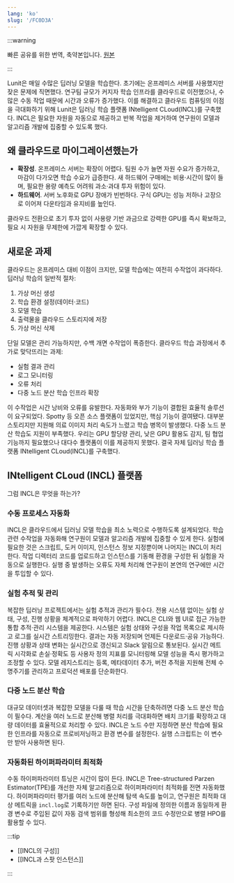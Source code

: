 ```yaml
---
lang: 'ko'
slug: '/FC0D3A'
---
```


:::warning

빠른 공유를 위한 번역, 축약본입니다. [원본](https://medium.com/lunit/intelligent-cloud-part-1-introduction-to-lunits-cloud-deep-learning-platform-for-efficient-94fd2da2a3f2)

:::

Lunit은 매일 수많은 딥러닝 모델을 학습한다. 초기에는 온프레미스 서버를 사용했지만 잦은 문제에 직면했다. 연구팀 규모가 커지자 학습 인프라를 클라우드로 이전했으나, 수많은 수동 작업 때문에 시간과 오류가 증가했다. 이를 해결하고 클라우드 컴퓨팅의 이점을 극대화하기 위해 Lunit은 딥러닝 학습 플랫폼 INtelligent CLoud(INCL)를 구축했다. INCL은 필요한 자원을 자동으로 제공하고 반복 작업을 제거하여 연구원이 모델과 알고리즘 개발에 집중할 수 있도록 했다.

## 왜 클라우드로 마이그레이션했는가

- **확장성**. 온프레미스 서버는 확장이 어렵다. 팀원 수가 늘면 자원 수요가 증가하고, 마감이 다가오면 학습 수요가 급증한다. 새 하드웨어 구매에는 비용·시간이 많이 들며, 필요한 용량 예측도 어려워 과소·과대 투자 위험이 있다.
- **하드웨어**. 서버 노후화로 GPU 장애가 빈번하다. 구식 GPU는 성능 저하나 고장으로 이어져 다운타임과 유지비를 높인다.

클라우드 전환으로 초기 투자 없이 사용량 기반 과금으로 강력한 GPU를 즉시 확보하고, 필요 시 자원을 무제한에 가깝게 확장할 수 있다.

## 새로운 과제

클라우드는 온프레미스 대비 이점이 크지만, 모델 학습에는 여전히 수작업이 과다하다. 딥러닝 학습의 일반적 절차:

1. 가상 머신 생성
2. 학습 환경 설정(데이터·코드)
3. 모델 학습
4. 출력물을 클라우드 스토리지에 저장
5. 가상 머신 삭제

단일 모델은 관리 가능하지만, 수백 개면 수작업이 폭증한다. 클라우드 학습 과정에서 추가로 맞닥뜨리는 과제:

- 실험 결과 관리
- 로그 모니터링
- 오류 처리
- 다중 노드 분산 학습 인프라 확장

이 수작업은 시간 낭비와 오류를 유발한다. 자동화와 부가 기능이 결합된 효율적 솔루션이 요구되었다. Spotty 등 오픈 소스 플랫폼이 있었지만, 핵심 기능이 결여됐다. 대부분 스토리지만 지원해 의료 이미지 처리 속도가 느렸고 학습 병목이 발생했다. 다중 노드 분산 학습도 지원이 부족했다. 우리는 GPU 할당량 관리, 낮은 GPU 활용도 감지, 팀 협업 기능까지 필요했으나 대다수 플랫폼이 이를 제공하지 못했다. 결국 자체 딥러닝 학습 플랫폼 INtelligent CLoud(INCL)를 구축했다.

## INtelligent CLoud (INCL) 플랫폼

그럼 INCL은 무엇을 하는가?

### 수동 프로세스 자동화

INCL은 클라우드에서 딥러닝 모델 학습을 최소 노력으로 수행하도록 설계되었다. 학습 관련 수작업을 자동화해 연구원이 모델과 알고리즘 개발에 집중할 수 있게 한다. 실험에 필요한 것은 스크립트, 도커 이미지, 인스턴스 정보 지정뿐이며 나머지는 INCL이 처리한다. 작업 디렉터리 코드를 업로드하고 인스턴스를 기동해 환경을 구성한 뒤 실험을 자동으로 실행한다. 실행 중 발생하는 오류도 자체 처리해 연구원이 본연의 연구에만 시간을 투입할 수 있다.

### 실험 추적 및 관리

복잡한 딥러닝 프로젝트에서는 실험 추적과 관리가 필수다. 전용 시스템 없이는 실험 상태, 구성, 진행 상황을 체계적으로 파악하기 어렵다. INCL은 CLI와 웹 UI로 접근 가능한 통합 추적·관리 시스템을 제공한다. 시스템은 실험 상태와 구성을 작업 목록으로 제시하고 로그를 실시간 스트리밍한다. 결과는 자동 저장되며 언제든 다운로드·공유 가능하다. 진행 상황과 상태 변화는 실시간으로 갱신되고 Slack 알림으로 통보된다. 실시간 메트릭 시각화로 손실·정확도 등 사용자 정의 지표를 모니터링해 모델 성능을 즉시 평가하고 조정할 수 있다. 모델 레지스트리는 등록, 메타데이터 추가, 버전 추적을 지원해 전체 수명주기를 관리하고 프로덕션 배포를 단순화한다.

### 다중 노드 분산 학습

대규모 데이터셋과 복잡한 모델을 다룰 때 학습 시간을 단축하려면 다중 노드 분산 학습이 필수다. 계산을 여러 노드로 분산해 병렬 처리를 극대화하면 배치 크기를 확장하고 대량 데이터를 효율적으로 처리할 수 있다. INCL은 노드 수만 지정하면 분산 학습에 필요한 인프라를 자동으로 프로비저닝하고 환경 변수를 설정한다. 실행 스크립트는 이 변수만 받아 사용하면 된다.

### 자동화된 하이퍼파라미터 최적화

수동 하이퍼파라미터 튜닝은 시간이 많이 든다. INCL은 Tree-structured Parzen Estimator(TPE)를 개선한 자체 알고리즘으로 하이퍼파라미터 최적화를 전면 자동화했다. 하이퍼파라미터 평가를 여러 노드에 분산해 탐색 속도를 높이고, 연구원은 최적화 대상 메트릭을 `incl.log`로 기록하기만 하면 된다. 구성 파일에 정의한 이름과 동일하게 환경 변수로 주입된 값이 자동 검색 범위를 형성해 최소한의 코드 수정만으로 병렬 HPO를 활용할 수 있다.

:::tip

- [[INCL의 구성]]
- [[INCL과 스팟 인스턴스]]

:::
